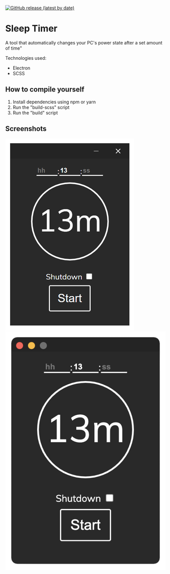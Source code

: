 [![GitHub release (latest by date)](https://img.shields.io/github/v/release/feliskio/sleep-timer)](https://github.com/feliskio/sleep-timer/releases)

# Sleep Timer

A tool that automatically changes your PC's power state after a set amount of time"

Technologies used:

* Electron
* SCSS

## How to compile yourself

1. Install dependencies using npm or yarn
2. Run the "build-scss" script
3. Run the "build" script

## Screenshots

![Screenshot of tool running on Windows](./screenshots/win.png)
![Screenshot of tool running on macOS](./screenshots/mac.png)
